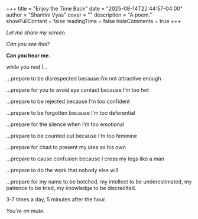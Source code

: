 +++ 
title = "Enjoy the Time Back" date = "2025-08-14T22:44:57-04:00" author = "Shantini Vyas" cover = "" description = "A poem." showFullContent = false readingTime = false hideComments = true 
+++

*Let me share my screen.*

*Can you see this?*

**Can you hear me.**



while you nod I…

…prepare to be disrespected because i’m not attractive enough

…prepare for you to avoid eye contact because I’m too hot 

…prepare to be rejected because I’m too confident 

…prepare to be forgotten because I’m too deferential

…prepare for the silence when I’m too emotional

…prepare to be counted out because I’m too feminine

…prepare for chad to present my idea as his own 

…prepare to cause confusion because I cross my legs like a man

…prepare to do the work that nobody else will 

…prepare for my name to be botched, my intellect to be underestimated, my patience to be tried, my knowledge to be discredited.

3-7 times a day, 5 minutes after the hour. 

*You’re on mute.*
